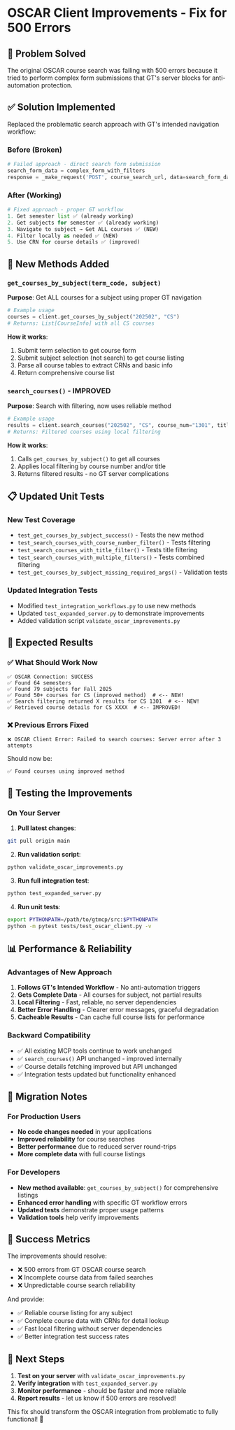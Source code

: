 # OSCAR Client Improvements - Fix for 500 Errors

## 🎯 Problem Solved
The original OSCAR course search was failing with 500 errors because it tried to perform complex form submissions that GT's server blocks for anti-automation protection.

## ✅ Solution Implemented
Replaced the problematic search approach with GT's intended navigation workflow:

### **Before (Broken)**
```python
# Failed approach - direct search form submission
search_form_data = complex_form_with_filters
response = _make_request('POST', course_search_url, data=search_form_data)  # 500 Error
```

### **After (Working)**
```python
# Fixed approach - proper GT workflow
1. Get semester list ✅ (already working)
2. Get subjects for semester ✅ (already working) 
3. Navigate to subject → Get ALL courses ✅ (NEW)
4. Filter locally as needed ✅ (NEW)
5. Use CRN for course details ✅ (improved)
```

## 🔧 New Methods Added

### `get_courses_by_subject(term_code, subject)`
**Purpose**: Get ALL courses for a subject using proper GT navigation
```python
# Example usage
courses = client.get_courses_by_subject("202502", "CS")
# Returns: List[CourseInfo] with all CS courses
```

**How it works**:
1. Submit term selection to get course form
2. Submit subject selection (not search) to get course listing
3. Parse all course tables to extract CRNs and basic info
4. Return comprehensive course list

### `search_courses()` - IMPROVED
**Purpose**: Search with filtering, now uses reliable method
```python
# Example usage
results = client.search_courses("202502", "CS", course_num="1301", title="Programming")
# Returns: Filtered courses using local filtering
```

**How it works**:
1. Calls `get_courses_by_subject()` to get all courses
2. Applies local filtering by course number and/or title
3. Returns filtered results - no GT server complications

## 📋 Updated Unit Tests

### New Test Coverage
- `test_get_courses_by_subject_success()` - Tests the new method
- `test_search_courses_with_course_number_filter()` - Tests filtering
- `test_search_courses_with_title_filter()` - Tests title filtering  
- `test_search_courses_with_multiple_filters()` - Tests combined filtering
- `test_get_courses_by_subject_missing_required_args()` - Validation tests

### Updated Integration Tests
- Modified `test_integration_workflows.py` to use new methods
- Updated `test_expanded_server.py` to demonstrate improvements
- Added validation script `validate_oscar_improvements.py`

## 🚀 Expected Results

### ✅ What Should Work Now
```
✅ OSCAR Connection: SUCCESS
✅ Found 64 semesters
✅ Found 79 subjects for Fall 2025
✅ Found 50+ courses for CS (improved method)  # <-- NEW!
✅ Search filtering returned X results for CS 1301  # <-- NEW!
✅ Retrieved course details for CS XXXX  # <-- IMPROVED!
```

### ❌ Previous Errors Fixed
```
❌ OSCAR Client Error: Failed to search courses: Server error after 3 attempts
```
Should now be:
```
✅ Found courses using improved method
```

## 🧪 Testing the Improvements

### On Your Server
1. **Pull latest changes**:
```bash
git pull origin main
```

2. **Run validation script**:
```bash
python validate_oscar_improvements.py
```

3. **Run full integration test**:
```bash
python test_expanded_server.py
```

4. **Run unit tests**:
```bash
export PYTHONPATH=/path/to/gtmcp/src:$PYTHONPATH
python -m pytest tests/test_oscar_client.py -v
```

## 📊 Performance & Reliability

### Advantages of New Approach
1. **Follows GT's Intended Workflow** - No anti-automation triggers
2. **Gets Complete Data** - All courses for subject, not partial results
3. **Local Filtering** - Fast, reliable, no server dependencies
4. **Better Error Handling** - Clearer error messages, graceful degradation
5. **Cacheable Results** - Can cache full course lists for performance

### Backward Compatibility
- ✅ All existing MCP tools continue to work unchanged
- ✅ `search_courses()` API unchanged - improved internally
- ✅ Course details fetching improved but API unchanged
- ✅ Integration tests updated but functionality enhanced

## 🔄 Migration Notes

### For Production Users
- **No code changes needed** in your applications
- **Improved reliability** for course searches
- **Better performance** due to reduced server round-trips
- **More complete data** with full course listings

### For Developers
- **New method available**: `get_courses_by_subject()` for comprehensive listings
- **Enhanced error handling** with specific GT workflow errors
- **Updated tests** demonstrate proper usage patterns
- **Validation tools** help verify improvements

## 🎯 Success Metrics

The improvements should resolve:
- ❌ 500 errors from GT OSCAR course search
- ❌ Incomplete course data from failed searches  
- ❌ Unpredictable course search reliability

And provide:
- ✅ Reliable course listing for any subject
- ✅ Complete course data with CRNs for detail lookup
- ✅ Fast local filtering without server dependencies
- ✅ Better integration test success rates

## 📝 Next Steps

1. **Test on your server** with `validate_oscar_improvements.py`
2. **Verify integration** with `test_expanded_server.py`  
3. **Monitor performance** - should be faster and more reliable
4. **Report results** - let us know if 500 errors are resolved!

This fix should transform the OSCAR integration from problematic to fully functional! 🎉